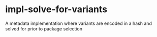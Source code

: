 # impl-solve-for-variants
A metadata implementation where variants are encoded in a hash and solved for prior to package selection
